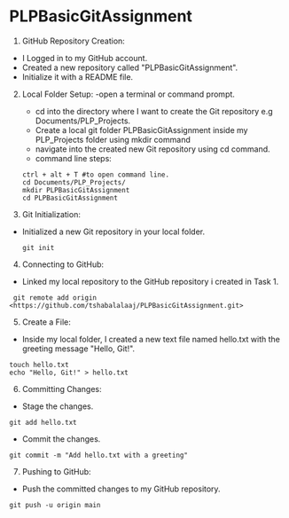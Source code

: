 # PLPBasicGitAssignment

1. GitHub Repository Creation:

  - I Logged in to my GitHub account.
  - Created a new repository called "PLPBasicGitAssignment".
  - Initialize it with a README file.

2. Local Folder Setup:
    -open a terminal or command prompt.
    - cd into the directory where I want to create the Git repository e.g Documents/PLP_Projects.
    - Create a local git folder PLPBasicGitAssignment inside my PLP_Projects folder using mkdir command
    - navigate into the created new Git repository using cd command.
    - command line steps:
    ```
    ctrl + alt + T #to open command line.
    cd Documents/PLP_Projects/
    mkdir PLPBasicGitAssignment
    cd PLPBasicGitAssignment
    ```

3. Git Initialization:
  - Initialized a new Git repository in your local folder.
    ```
    git init
    ```

4. Connecting to GitHub:
  - Linked my local repository to the GitHub repository i created in Task 1.
   ```
    git remote add origin <https://github.com/tshabalalaaj/PLPBasicGitAssignment.git>
   ```

5. Create a File:
  - Inside my local folder, I created a new text file named hello.txt with the greeting message "Hello, Git!".
  ```
  touch hello.txt
  echo "Hello, Git!" > hello.txt
  ```

6. Committing Changes:
  - Stage the changes.
   ```
   git add hello.txt
   ```
  - Commit the changes.
   ```
   git commit -m "Add hello.txt with a greeting"
   ```

7. Pushing to GitHub:
  - Push the committed changes to my GitHub repository.

   ```
   git push -u origin main
   ```